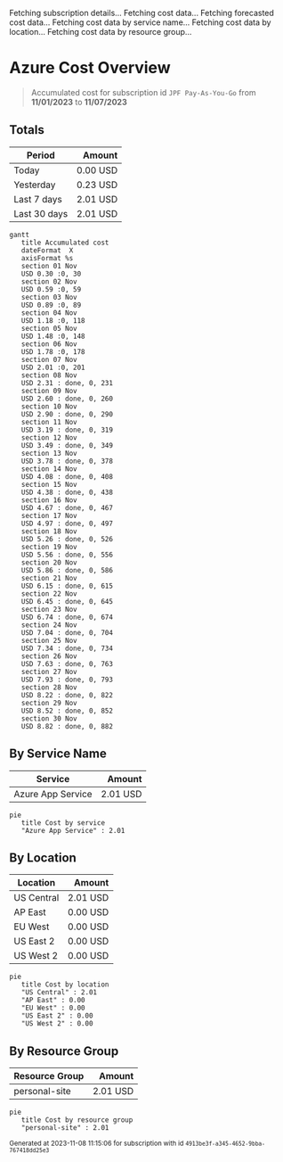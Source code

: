 Fetching subscription details...
Fetching cost data...
Fetching forecasted cost data...
Fetching cost data by service name...
Fetching cost data by location...
Fetching cost data by resource group...
# Azure Cost Overview

> Accumulated cost for subscription id `JPF Pay-As-You-Go` from **11/01/2023** to **11/07/2023**

## Totals

|Period|Amount|
|---|---:|
|Today|0.00 USD|
|Yesterday|0.23 USD|
|Last 7 days|2.01 USD|
|Last 30 days|2.01 USD|

```mermaid
gantt
   title Accumulated cost
   dateFormat  X
   axisFormat %s
   section 01 Nov
   USD 0.30 :0, 30
   section 02 Nov
   USD 0.59 :0, 59
   section 03 Nov
   USD 0.89 :0, 89
   section 04 Nov
   USD 1.18 :0, 118
   section 05 Nov
   USD 1.48 :0, 148
   section 06 Nov
   USD 1.78 :0, 178
   section 07 Nov
   USD 2.01 :0, 201
   section 08 Nov
   USD 2.31 : done, 0, 231
   section 09 Nov
   USD 2.60 : done, 0, 260
   section 10 Nov
   USD 2.90 : done, 0, 290
   section 11 Nov
   USD 3.19 : done, 0, 319
   section 12 Nov
   USD 3.49 : done, 0, 349
   section 13 Nov
   USD 3.78 : done, 0, 378
   section 14 Nov
   USD 4.08 : done, 0, 408
   section 15 Nov
   USD 4.38 : done, 0, 438
   section 16 Nov
   USD 4.67 : done, 0, 467
   section 17 Nov
   USD 4.97 : done, 0, 497
   section 18 Nov
   USD 5.26 : done, 0, 526
   section 19 Nov
   USD 5.56 : done, 0, 556
   section 20 Nov
   USD 5.86 : done, 0, 586
   section 21 Nov
   USD 6.15 : done, 0, 615
   section 22 Nov
   USD 6.45 : done, 0, 645
   section 23 Nov
   USD 6.74 : done, 0, 674
   section 24 Nov
   USD 7.04 : done, 0, 704
   section 25 Nov
   USD 7.34 : done, 0, 734
   section 26 Nov
   USD 7.63 : done, 0, 763
   section 27 Nov
   USD 7.93 : done, 0, 793
   section 28 Nov
   USD 8.22 : done, 0, 822
   section 29 Nov
   USD 8.52 : done, 0, 852
   section 30 Nov
   USD 8.82 : done, 0, 882
```

## By Service Name

|Service|Amount|
|---|---:|
|Azure App Service|2.01 USD|

```mermaid
pie
   title Cost by service
   "Azure App Service" : 2.01
```

## By Location

|Location|Amount|
|---|---:|
|US Central|2.01 USD|
|AP East|0.00 USD|
|EU West|0.00 USD|
|US East 2|0.00 USD|
|US West 2|0.00 USD|

```mermaid
pie
   title Cost by location
   "US Central" : 2.01
   "AP East" : 0.00
   "EU West" : 0.00
   "US East 2" : 0.00
   "US West 2" : 0.00
```

## By Resource Group

|Resource Group|Amount|
|---|---:|
|personal-site|2.01 USD|

```mermaid
pie
   title Cost by resource group
   "personal-site" : 2.01
```

<sup>Generated at 2023-11-08 11:15:06 for subscription with id `4913be3f-a345-4652-9bba-767418dd25e3`</sup>
